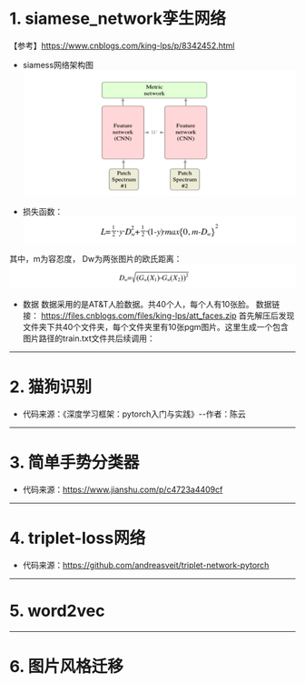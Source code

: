 

# 1. siamese_network孪生网络

【参考】https://www.cnblogs.com/king-lps/p/8342452.html

+ siamess网络架构图
![IMAGE](imgs/siamess.png)

+ 损失函数：
![IMAGE](imgs/siamess_loss.png)

其中，m为容忍度， Dw为两张图片的欧氏距离：
![IMAGE](imgs/siamess_dw.png)


+ 数据
    数据采用的是AT&T人脸数据。共40个人，每个人有10张脸。
    数据链接： https://files.cnblogs.com/files/king-lps/att_faces.zip
    首先解压后发现文件夹下共40个文件夹，每个文件夹里有10张pgm图片。这里生成一个包含图片路径的train.txt文件共后续调用：

-------------
# 2. 猫狗识别

+ 代码来源：《深度学习框架：pytorch入门与实践》--作者：陈云



--------------
# 3. 简单手势分类器

+ 代码来源：https://www.jianshu.com/p/c4723a4409cf


-----------------
# 4. triplet-loss网络

+ 代码来源：https://github.com/andreasveit/triplet-network-pytorch


----------------
# 5. word2vec



-----------------
# 6. 图片风格迁移










